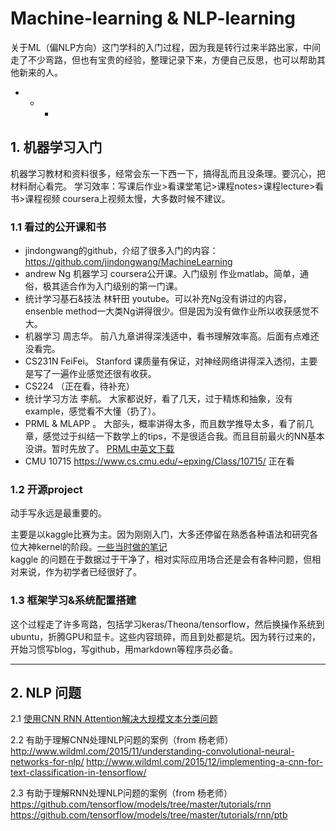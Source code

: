 # Machine-learning & NLP-learning

关于ML（偏NLP方向）这门学科的入门过程，因为我是转行过来半路出家，中间走了不少弯路，但也有宝贵的经验，整理记录下来，方便自己反思，也可以帮助其他新来的人。
- - -  
## 1. 机器学习入门  

机器学习教材和资料很多，经常会东一下西一下，搞得乱而且没条理。要沉心，把材料耐心看完。
学习效率：写课后作业>看课堂笔记>课程notes>课程lecture>看书>课程视频
coursera上视频太慢，大多数时候不建议。

### 1.1 看过的公开课和书
- jindongwang的github，介绍了很多入门的内容：https://github.com/jindongwang/MachineLearning   
- andrew Ng 机器学习 coursera公开课。入门级别 作业matlab。简单，通俗，极其适合作为入门级别的第一门课。
- 统计学习基石&技法 林轩田 youtube。可以补充Ng没有讲过的内容，ensenble method一大类Ng讲得很少。但是因为没有做作业所以收获感觉不大。
- 机器学习 周志华。 前八九章讲得深浅适中，看书理解效率高。后面有点难还没看完。
- CS231N FeiFei。 Stanford 课质量有保证，对神经网络讲得深入透彻，主要是写了一遍作业感觉还很有收获。
- CS224 （正在看，待补充）
- 统计学习方法 李航。 大家都说好，看了几天，过于精炼和抽象，没有example，感觉看不大懂（扔了）。
- PRML & MLAPP 。 大部头，概率讲得太多，而且数学推导太多，看了前几章，感觉过于纠结一下数学上的tips，不是很适合我。而且目前最火的NN基本没讲。暂时先放了。 [PRML中英文下载](http://ddl.escience.cn/f/Iwoo#)
- CMU 10715 https://www.cs.cmu.edu/~epxing/Class/10715/ 正在看

### 1.2 开源project

动手写永远是最重要的。   

主要是以kaggle比赛为主。因为刚刚入门，大多还停留在熟悉各种语法和研究各位大神kernel的阶段。[一些当时做的笔记](https://github.com/liufeng900204/Kaggle-Notebook/wiki)   
kaggle 的问题在于数据过于干净了，相对实际应用场合还是会有各种问题，但相对来说，作为初学者已经很好了。

### 1.3 框架学习&系统配置搭建

这个过程走了许多弯路，包括学习keras/Theona/tensorflow，然后换操作系统到ubuntu，折腾GPU和显卡。这些内容琐碎，而且到处都是坑。因为转行过来的，开始习惯写blog，写github，用markdown等程序员必备。

- - -


## 2. NLP 问题

2.1  [使用CNN RNN Attention解决大规模文本分类问题](http://www.sohu.com/a/130492867_642762)

2.2 有助于理解CNN处理NLP问题的案例（from 杨老师）   
http://www.wildml.com/2015/11/understanding-convolutional-neural-networks-for-nlp/
http://www.wildml.com/2015/12/implementing-a-cnn-for-text-classification-in-tensorflow/

2.3 有助于理解RNN处理NLP问题的案例（from 杨老师）
https://github.com/tensorflow/models/tree/master/tutorials/rnn
https://github.com/tensorflow/models/tree/master/tutorials/rnn/ptb



